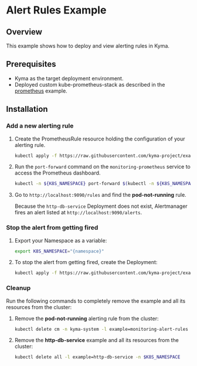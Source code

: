# Alert Rules Example

## Overview

This example shows how to deploy and view alerting rules in Kyma.

## Prerequisites

* Kyma as the target deployment environment.
* Deployed custom kube-prometheus-stack as described in the [prometheus](../) example.

## Installation

### Add a new alerting rule

1. Create the PrometheusRule resource holding the configuration of your alerting rule.

    ```bash
    kubectl apply -f https://raw.githubusercontent.com/kyma-project/examples/main/prometheus/monitoring-alert-rules/deployment/alert-rule.yaml
    ```

2. Run the `port-forward` command on the `monitoring-prometheus` service to access the Prometheus dashboard.

    ```bash
    kubectl -n ${K8S_NAMESPACE} port-forward $(kubectl -n ${K8S_NAMESPACE} get service -l app=kube-prometheus-stack-prometheus -oname) 9090
    ```

3. Go to `http://localhost:9090/rules` and find the **pod-not-running** rule.

    Because the `http-db-service` Deployment does not exist, Alertmanager fires an alert listed at `http://localhost:9090/alerts`.

### Stop the alert from getting fired

1. Export your Namespace as a variable:

    ```bash
    export K8S_NAMESPACE="{namespace}"
    ```

2. To stop the alert from getting fired, create the Deployment:

    ```bash
    kubectl apply -f https://raw.githubusercontent.com/kyma-project/examples/main/http-db-service/deployment/deployment.yaml -n $K8S_NAMESPACE
    ```

### Cleanup

Run the following commands to completely remove the example and all its resources from the cluster:

1. Remove the **pod-not-running** alerting rule from the cluster:

    ```bash
    kubectl delete cm -n kyma-system -l example=monitoring-alert-rules
    ```

2. Remove the **http-db-service** example and all its resources from the cluster:

    ```bash
    kubectl delete all -l example=http-db-service -n $K8S_NAMESPACE
    ```
